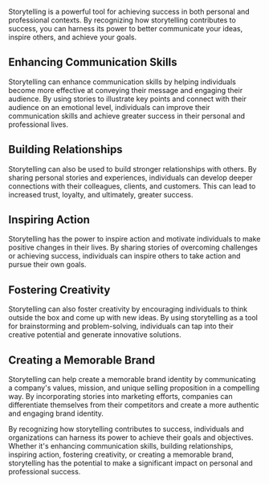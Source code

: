 
Storytelling is a powerful tool for achieving success in both personal and professional contexts. By recognizing how storytelling contributes to success, you can harness its power to better communicate your ideas, inspire others, and achieve your goals.

Enhancing Communication Skills
------------------------------

Storytelling can enhance communication skills by helping individuals become more effective at conveying their message and engaging their audience. By using stories to illustrate key points and connect with their audience on an emotional level, individuals can improve their communication skills and achieve greater success in their personal and professional lives.

Building Relationships
----------------------

Storytelling can also be used to build stronger relationships with others. By sharing personal stories and experiences, individuals can develop deeper connections with their colleagues, clients, and customers. This can lead to increased trust, loyalty, and ultimately, greater success.

Inspiring Action
----------------

Storytelling has the power to inspire action and motivate individuals to make positive changes in their lives. By sharing stories of overcoming challenges or achieving success, individuals can inspire others to take action and pursue their own goals.

Fostering Creativity
--------------------

Storytelling can also foster creativity by encouraging individuals to think outside the box and come up with new ideas. By using storytelling as a tool for brainstorming and problem-solving, individuals can tap into their creative potential and generate innovative solutions.

Creating a Memorable Brand
--------------------------

Storytelling can help create a memorable brand identity by communicating a company's values, mission, and unique selling proposition in a compelling way. By incorporating stories into marketing efforts, companies can differentiate themselves from their competitors and create a more authentic and engaging brand identity.

By recognizing how storytelling contributes to success, individuals and organizations can harness its power to achieve their goals and objectives. Whether it's enhancing communication skills, building relationships, inspiring action, fostering creativity, or creating a memorable brand, storytelling has the potential to make a significant impact on personal and professional success.
